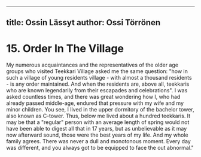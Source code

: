 
---
title: Ossin Lässyt
author: Ossi Törrönen
---

    
# 15. Order In The Village

My numerous acquaintances and the representatives of the older age groups who visited Teekkari Village asked me the same question: "how in such a village of young residents village - with almost a thousand residents - is any order maintained. And when the residents are, above all, teekkaris who are known legendarily from their escapades and celebrations". I was asked countless times, and there was great wondering how I, who had already passed middle-age, endured that pressure with my wife and my minor children. You see, I lived in the upper dormitory of the bachelor tower, also known as C-tower. Thus, below me lived about a hundred teekkaris. It may be that a "regular" person with an average length of spring would not have been able to digest all that in 17 years, but as unbelievable as it may now afterward sound, those were the best years of my life. And my whole family agrees. There was never a dull and monotonous moment. Every day was different, and you always got to be equipped to face the out abnormal."
